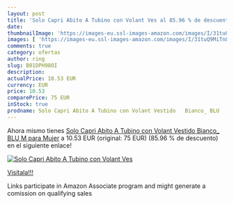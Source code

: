 ```yaml
---
layout: post
title: 'Solo Capri Abito A Tubino con Volant Ves al 85.96 % de descuento'
date: 
thumbnailImage: 'https://images-eu.ssl-images-amazon.com/images/I/31tuQ9MiTnL._SL200_.jpg'
images: [ 'https://images-eu.ssl-images-amazon.com/images/I/31tuQ9MiTnL._SL200_.jpg' ]
comments: true
category: ofertas
author: ring
slug: B01DPH98OI
description:
actualPrice: 10.53 EUR
currency: EUR
price: 10.53
comparePrice: 75 EUR
inStock: true
prodname: Solo Capri Abito A Tubino con Volant Vestido   Bianco_ BLU   M para Mujer
---
```


Ahora mismo tienes [Solo Capri Abito A Tubino con Volant Vestido   Bianco_ BLU   M para Mujer](https://www.amazon.es/dp/B01DPH98OI/?tag=tolees-21) a 10.53 EUR (original: 75 EUR) (85.96 %  de descuento) en el siguiente enlace!

[![Solo Capri Abito A Tubino con Volant Ves](https://images-eu.ssl-images-amazon.com/images/I/31tuQ9MiTnL._SL200_.jpg)](https://www.amazon.es/dp/B01DPH98OI/?tag=tolees-21)

[Visítala!!!](https://www.amazon.es/dp/B01DPH98OI/?tag=tolees-21)

Links participate in Amazon Associate program and might generate a comission on qualifying sales
